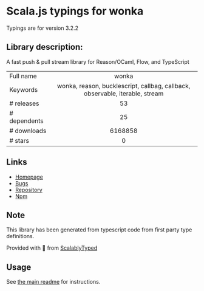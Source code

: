 
# Scala.js typings for wonka

Typings are for version 3.2.2

## Library description:
A fast push & pull stream library for Reason/OCaml, Flow, and TypeScript

|                    |                 |
| ------------------ | :-------------: |
| Full name          | wonka |
| Keywords           | wonka, reason, bucklescript, callbag, callback, observable, iterable, stream |
| # releases         | 53 |
| # dependents       | 25 |
| # downloads        | 6168858 |
| # stars            | 0 |

## Links
- [Homepage](https://wonka.kitten.sh/)
- [Bugs](https://github.com/kitten/wonka/issues)
- [Repository](https://github.com/kitten/wonka)
- [Npm](https://www.npmjs.com/package/wonka)
    


## Note
This library has been generated from typescript code from first party type definitions.

Provided with :purple_heart: from [ScalablyTyped](https://github.com/oyvindberg/ScalablyTyped)

## Usage
See [the main readme](../../readme.md) for instructions.


